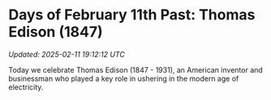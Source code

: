 # Days of February 11th Past: Thomas Edison (1847)

_Updated: 2025-02-11 19:12:12 UTC_

Today we celebrate Thomas Edison (1847 - 1931), an American inventor and businessman who played a key role in ushering in the modern age of electricity.

